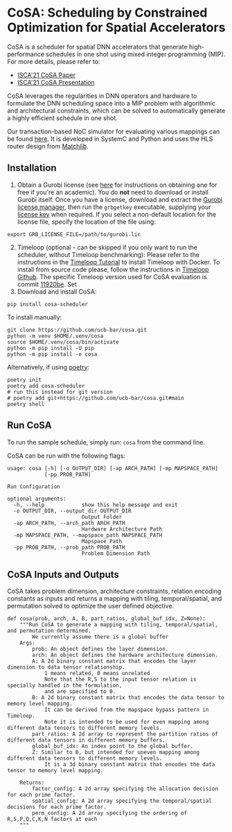 # CoSA: Scheduling by Constrained Optimization for Spatial Accelerators
CoSA is a scheduler for spatial DNN accelerators that generate high-performance schedules in one shot using mixed integer programming (MIP).
For more details, please refer to:
- [ISCA'21 CoSA Paper](https://arxiv.org/pdf/2105.01898.pdf)
- [ISCA'21 CoSA Presentation](https://people.eecs.berkeley.edu/~qijing.huang/2021ISCA/2021ISCA_CoSA_Presentation.pdf)

CoSA leverages the regularities in DNN operators and hardware to formulate the DNN scheduling space into a MIP problem with algorithmic and architectural constraints, which can be solved to automatically generate a highly efficient schedule in one shot. 

Our transaction-based NoC simulator for evaluating various mappings can be found [here](https://github.com/ucb-bar/cosa/tree/main/src/nocsim). It is developed in SystemC and Python and uses the HLS router design from [Matchlib](https://github.com/NVlabs/matchlib).  

## Installation

1. Obtain a Gurobi license (see [here](https://www.gurobi.com/academia/academic-program-and-licenses/) for instructions on obtaining one for free if you're an academic). You do **not** need to download or install Gurobi itself. Once you have a license, download and extract the [Gurobi license manager](https://support.gurobi.com/hc/en-us/articles/360059842732-How-do-I-set-up-a-license-without-installing-the-full-Gurobi-package-), then run the `grbgetkey` executable, supplying your [license key](https://www.gurobi.com/downloads/licenses/) when required. If you select a non-default location for the license file, specify the location of the file using:
```
export GRB_LICENSE_FILE=/path/to/gurobi.lic
```
2. Timeloop (optional - can be skipped if you only want to run the scheduler, without Timeloop benchmarking): 
Please refer to the instructions in the [Timeloop Tutorial](http://accelergy.mit.edu/infra_instructions.html) to install Timeloop with Docker.
To install from source code please, follow the instructions in [Timeloop Github](https://github.com/NVlabs/timeloop).
The specific Timeloop version used for CoSA evaluation is commit [11920be](https://github.com/NVlabs/timeloop/commit/11920be5a744239c985ff049256f2fc40f65ce8b). Set 
3. Download and install CoSA:
```
pip install cosa-scheduler
```
To install manually:
```
git clone https://github.com/ucb-bar/cosa.git 
python -m venv $HOME/.venv/cosa
source $HOME/.venv/cosa/bin/activate
python -m pip install -U pip
python -m pip install -e cosa
```
Alternatively, if using [poetry](https://python-poetry.org/):
```
poetry init
poetry add cosa-scheduler
# run this instead for git version
# poetry add git+https://github.com/ucb-bar/cosa.git#main
poetry shell
``` 

## Run CoSA

To run the sample schedule, simply run: `cosa` from the command line.

CoSA can be run with the following flags:

```
usage: cosa [-h] [-o OUTPUT_DIR] [-ap ARCH_PATH] [-mp MAPSPACE_PATH]
            [-pp PROB_PATH]

Run Configuration

optional arguments:
  -h, --help            show this help message and exit
  -o OUTPUT_DIR, --output_dir OUTPUT_DIR
                        Output Folder
  -ap ARCH_PATH, --arch_path ARCH_PATH
                        Hardware Architecture Path
  -mp MAPSPACE_PATH, --mapspace_path MAPSPACE_PATH
                        Mapspace Path
  -pp PROB_PATH, --prob_path PROB_PATH
                        Problem Dimension Path
```

## CoSA Inputs and Outputs
CoSA takes problem dimension, architecture constraints, relation encoding constants as inputs and returns 
a mapping with tiling, temporal/spatial, and permutation solved to optimize the user defined objective.  
```
def cosa(prob, arch, A, B, part_ratios, global_buf_idx, Z=None): 
    """Run CoSA to generate a mapping with tiling, temporal/spatial, and permutation determined. 
        We currently assume there is a global buffer 
    Args:
        prob: An object defines the layer dimension.
        arch: An object defines the hardware architecture dimension. 
        A: A 2d binary constant matrix that encodes the layer dimension to data tensor relationship.
            1 means related, 0 means unrelated
            Note that the R,S to the input tensor relation is specially handled in the formulation,
            and are specified to 0. 
        B: A 2d binary constant matrix that encodes the data tensor to memory level mapping. 
            It can be derived from the mapspace bypass pattern in Timeloop. 
            Note it is intended to be used for even mapping among different data tensors to different memory levels.
        part_ratios: A 2d array to represent the partition ratios of different data tensors in different memory buffers. 
        global_buf_idx: An index point to the global buffer. 
        Z: Similar to B, but intended for uneven mapping among different data tensors to different memory levels.
            It is a 3d binary constant matrix that encodes the data tensor to memory level mapping.

    Returns: 
        factor_config: A 2d array specifying the allocation decision for each prime factor.
        spatial_config: A 2d array specifying the temporal/spatial decisions for each prime factor.
        perm_config: A 2d array specifying the ordering of R,S,P,Q,C,K,N factors at each 
    """
```

